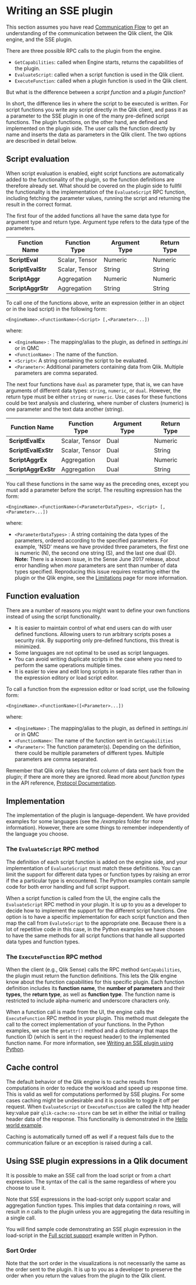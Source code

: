 # Writing an SSE plugin

This section assumes you have read [Communication Flow](../docs/communication_flow.md) to get an understanding of the communication between the Qlik client, the Qlik engine, and the SSE plugin.  

There are three possible RPC calls to the plugin from the engine.  

* `GetCapabilities`: called when Engine starts, returns the capabilities of the plugin.  
* `EvaluateScript`: called when a script function is used in the Qlik client.  
* `ExecuteFunction`: called when a plugin function is used in the Qlik client.  

But what is the difference between a _script function_ and a _plugin function_?  

In short, the difference lies in where the script to be executed is written. For script functions you write any script directly in the Qlik client, and pass it as a parameter to the SSE plugin in one of the many pre-defined script functions. The plugin functions, on the other hand, are defined and implemented on the plugin side. The user calls the function directly by name and inserts the data as parameters in the Qlik client. The two options are described in detail below.

## Script evaluation
When script evaluation is enabled, eight script functions are automatically added to the functionality of the plugin, so the function definitions are therefore already set. What should be covered on the plugin side to fullfil the functionality is the implementation of the `EvaluateScript` RPC function, including fetching the parameter values, running the script and returning the result in the correct format.

The first four of the added functions all have the same data type for argument type and return type. Argument type refers to the data type of the parameters.

| __Function Name__ | __Function Type__ | __Argument Type__ | __Return Type__ |
| ----- | ----- | ----- | ----- |
| __ScriptEval__ | Scalar, Tensor | Numeric | Numeric |
| __ScriptEvalStr__ | Scalar, Tensor | String | String |
| __ScriptAggr__ | Aggregation | Numeric | Numeric |
| __ScriptAggrStr__ | Aggregation | String | String |

To call one of the functions above, write an expression (either in an object or in the load script) in the following form:  

`<EngineName>.<FunctionName>(<Script> [,<Parameter>...])`  

where:

* `<EngineName>` :  The mapping/alias to the plugin, as defined in *settings.ini* or in QMC
* `<FunctionName>` : The name of the function.
* `<Script>`: A string containing the script to be evaluated.
* `<Parameter>`: Additional parameters containing data from Qlik. Multiple parameters are comma separated.

The next four functions have `dual` as parameter type, that is, we can have arguments of different data types: `string`, `numeric`, or `dual`. However, the return type must be either `string` or `numeric`. Use cases for these functions could be text analysis and clustering, where number of clusters (numeric) is one parameter and the text data another (string).

| __Function Name__ | __Function Type__ | __Argument Type__ | __Return Type__ |
| ----- | ----- | ----- | ----- |
| __ScriptEvalEx__ | Scalar, Tensor | Dual | Numeric |
| __ScriptEvalExStr__ | Scalar, Tensor | Dual | String |
| __ScriptAggrEx__ | Aggregation | Dual | Numeric |
| __ScriptAggrExStr__ | Aggregation | Dual | String |

You call these functions in the same way as the preceding ones, except you must add a parameter before the script. The resulting expression has the form:

`<EngineName>.<FunctionName>(<ParameterDataTypes>, <Script> [,<Parameter>...])`  

where:

* `<ParameterDataTypes>` : A string containing the data types of the parameters, ordered according to the specified parameters. For example, 'NSD' means we have provided three parameters, the first one is numeric (N), the second one string (S), and the last one dual (D).  
__Note:__ There is a known issue, in the Sense June 2017 release, about error handling when _more_ parameters are sent than number of data types specified. Reproducing this issue requires restarting either the plugin or the Qlik engine, see the [Limitations](limitations.md) page for more information.

## Function evaluation
There are a number of reasons you might want to define your own functions instead of using the script functionality.
* It is easier to maintain control of what end users can do with user defined functions. Allowing users to run arbitrary scripts poses a security risk. By supporting only pre-defined functions, this threat is minimized.
* Some languages are not optimal to be used as script languages.
* You can avoid writing duplicate scripts in the case where you need to perform the same operations multiple times.
* It is easier to view and edit long scripts in separate files rather than in the expression editory or load script editor.

To call a function from the expression editor or load script, use the following form:

`<EngineName>.<FunctionName>([<Parameter>...])`  

where:

* `<EngineName>` : The mapping/alias to the plugin, as defined in *settings.ini* or in QMC
* `<FunctionName>`: The name of the function sent in `GetCapabilities`
* `<Parameter>`: The function parameter(s). Depending on the definition, there could be multiple parameters of different types. Multiple parameters are comma separated.

Remember that Qlik only takes the first column of data sent back from the plugin; if there are more they are ignored. Read more about *function types* in the API reference, [Protocol Documentation](SSE_Protocol.md).

## Implementation
The implementation of the plugin is language-dependent. We have provided examples for some languages (see the */examples* folder for more information). However, there are some things to remember independently of the language you choose.

### The `EvaluateScript` RPC method
The definition of each script function is added on the engine side, and your implementation of `EvaluateScript` must match these definitions. You can limit the support for different data types or function types by raising an error if the a particular type is encountered. The Python examples contain sample code for both error handling and full script support.

When a script function is called from the UI, the engine calls the `EvaluateScript` RPC method in your plugin. It is up to you as a developer to decide how to implement the support for the different script functions. One option is to have a specific implementation for each script function and then map the call from `EvaluteScript` to the appropriate one. Because there is a lot of repetitive code in this case, in the Python examples we have chosen to have the same methods for all script functions that handle all supported data types and function types.

### The `ExecuteFunction` RPC method
When the client (e.g., Qlik Sense) calls the RPC method `GetCapabilities`, the plugin must return the function definitions. This lets the Qlik engine know about the function capabilities for this specific plugin. Each function definition includes its **function name**, the **number of parameters** and their **types**, the **return type**, as well as **function type**. The function name is restricted to include alpha-numeric and underscore characters only.

When a function call is made from the UI, the engine calls the `ExecuteFunction` RPC method in your plugin. This method must delegate the call to the correct implementation of your functions. In the Python examples, we use the `getattr()` method and a dictionary that maps the function ID (which is sent in the request header) to the implemented function name. For more information, see [Writing an SSE plugin using Python](../examples/python/README.md).

## Cache control
The default behavior of the Qlik engine is to cache results from computations in order to reduce the workload and speed up response time. This is valid as well for computations performed by SSE plugins. For some cases caching might be undesirable and it is possible to toggle it off per request. When `EvaluateScript` or `ExecuteFunction` are called the http header key:value pair `qlik-cache:no-store` can be set in either the initial or trailing header data of the response. This functionality is demonstrated in the [Hello world example](../examples/python/HelloWorld/README.md#nocache-function).

Caching is automatically turned off as well if a request fails due to the communication failure or an exception is raised during a call.

## Using SSE plugin expressions in a Qlik document

It is possible to make an SSE call from the load script or from a chart expression. The syntax of the call is the same regardless of where you choose to use it.

Note that SSE expressions in the load-script only support scalar and aggregation function types. This implies that data containing _n_ rows, will result in _n_ calls to the plugin unless you are aggregating the data resulting in a single call.

You will find sample code demonstrating an SSE plugin expression in the load-script in the [Full script support](../examples/python/FullScriptSupport/README.md) example written in Python.

### Sort Order
Note that the sort order in the visualizations is not necessarily the same as the order sent to the plugin. It is up to you as a developer to preserve the order when you return the values from the plugin to the Qlik client.
